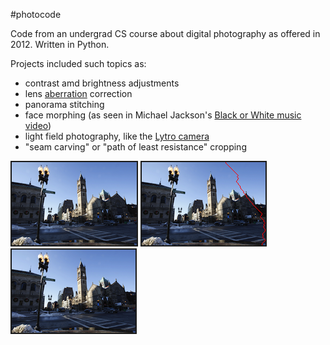 #photocode

Code from an undergrad CS course about digital photography as offered in 2012.  Written in Python.

Projects included such topics as:
- contrast amd brightness adjustments
- lens [aberration](https://en.wikipedia.org/wiki/Chromatic_aberration) correction
- panorama stitching
- face morphing (as seen in Michael Jackson's [Black or White music video](https://youtu.be/3Iw-vUBo7v4))
- light field photography, like the [Lytro camera](https://en.wikipedia.org/wiki/Lytro)
- "seam carving" or "path of least resistance" cropping

<div>
    <img src="pset13/seamCarving/Input/tiny.png" alt="Original" border="2">
    <img src="pset13/seamCarving/Output/seam-48.png" alt="Seam" border="2">
    <img src="pset13/seamCarving/Output/out0.png" alt="Result" border="2">
</div>

